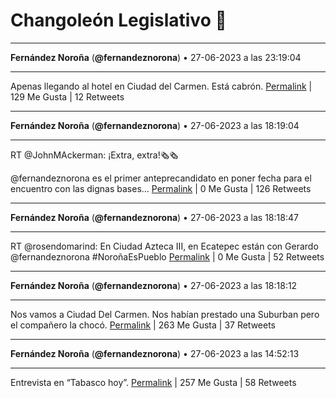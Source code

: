 # Changoleón Legislativo 🙈
*****
**Fernández Noroña** (**@fernandeznorona**) • 27-06-2023 a las 23:19:04
*****
Apenas llegando al hotel en Ciudad del Carmen. Está cabrón.
[Permalink](https://twitter.com/fernandeznorona/status/1673954151603003392) | 129 Me Gusta | 12 Retweets
*****
**Fernández Noroña** (**@fernandeznorona**) • 27-06-2023 a las 18:19:04
*****
RT @JohnMAckerman: ¡Extra, extra!🗞️🗞️


@fernandeznorona es el primer anteprecandidato en poner fecha para el encuentro con las dignas bases…
[Permalink](https://twitter.com/fernandeznorona/status/1673878652122013696) | 0 Me Gusta | 126 Retweets
*****
**Fernández Noroña** (**@fernandeznorona**) • 27-06-2023 a las 18:18:47
*****
RT @rosendomarind: En Ciudad Azteca III, en Ecatepec están con Gerardo @fernandeznorona 
\#NoroñaEsPueblo
[Permalink](https://twitter.com/fernandeznorona/status/1673878581787734018) | 0 Me Gusta | 52 Retweets
*****
**Fernández Noroña** (**@fernandeznorona**) • 27-06-2023 a las 18:18:12
*****
Nos vamos a Ciudad Del Carmen. Nos habían prestado una Suburban pero el compañero la chocó.
[Permalink](https://twitter.com/fernandeznorona/status/1673878434185981953) | 263 Me Gusta | 37 Retweets
*****
**Fernández Noroña** (**@fernandeznorona**) • 27-06-2023 a las 14:52:13
*****
Entrevista en “Tabasco hoy”.
[Permalink](https://twitter.com/fernandeznorona/status/1673826596413927424) | 257 Me Gusta | 58 Retweets